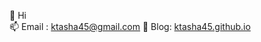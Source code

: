 👋 Hi  
📫 Email : ktasha45@gmail.com
📜 Blog: [ktasha45.github.io](https://ktasha45.github.io/)

<!---
ktasha45/ktasha45 is a ✨ special ✨ repository because its `README.md` (this file) appears on your GitHub profile.
You can click the Preview link to take a look at your changes.
--->

